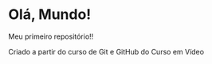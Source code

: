 # Olá, Mundo!
Meu primeiro repositório!!

Criado a partir do curso de Git e GitHub do Curso em Vídeo
